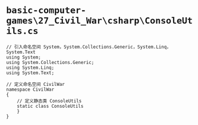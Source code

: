 # `basic-computer-games\27_Civil_War\csharp\ConsoleUtils.cs`

```
// 引入命名空间 System，System.Collections.Generic，System.Linq，System.Text
using System;
using System.Collections.Generic;
using System.Linq;
using System.Text;

// 定义命名空间 CivilWar
namespace CivilWar
{
    // 定义静态类 ConsoleUtils
    static class ConsoleUtils
    }
}
```